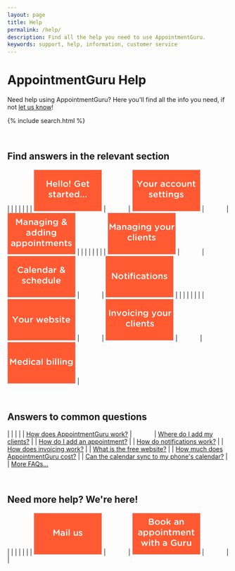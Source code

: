 ```yaml
---
layout: page
title: Help
permalink: /help/
description: Find all the help you need to use AppointmentGuru.
keywords: support, help, information, customer service
---
```


# AppointmentGuru Help

Need help using AppointmentGuru? Here you'll find all the info you need, if not [let us know](mailto:support@appointmentguru.co)!

{% include search.html %}

<br>

## Find answers in the relevant section

| | | | | |
| [![Get started](/assets/img/help/hello_get_started.png)](get-started) | &nbsp; &nbsp; &nbsp; &nbsp; &nbsp; &nbsp; | [![Account settings](/assets/img/help/account_settings.png)](/help/account-settings) | &nbsp; &nbsp; &nbsp; &nbsp; &nbsp; &nbsp; | [![Adding and managing appointments](/assets/img/help/managing_adding_appointments.png)](/help/adding-and-managing-appointments) |
| | | | | |
| [![Managing your clients](/assets/img/help/managing_your_clients.png)](/help/managing-your-clients) | &nbsp; &nbsp; &nbsp; &nbsp; &nbsp; &nbsp; | [![Calendar and schedule](/assets/img/help/calendar_schedule.png)](/help/calendar-and-schedule) | &nbsp; &nbsp; &nbsp; &nbsp; &nbsp; &nbsp; | [![Notifications](/assets/img/help/notifications.png)](/help/notifications) |
| | | | | |
| [![Your free website](/assets/img/help/your_website.png)](/help/your-booking-page) | &nbsp; &nbsp; &nbsp; &nbsp; &nbsp; &nbsp; | [![Invoicing your clients](/assets/img/help/invoicing_your_clients.png)](/help/invoicing-your-clients) | &nbsp; &nbsp; &nbsp; &nbsp; &nbsp; &nbsp; | [![Medical billing](/assets/img/help/medical_billing.png)](/help/medical-billing) |

<!-- to add when working: [![Virtual Receptionist](/assets/img/help/virtual_receptionist.png)](/help/virtual receptionist) and [![Advice and best practices](/assets/img/help/advice.png)](/help/advice) -->

<br>

## Answers to common questions

| | | |
| [How does AppointmentGuru work?](how-does-appointmentguru-work) | &nbsp; &nbsp; &nbsp; &nbsp; &nbsp; &nbsp; | [Where do I add my clients?](add-clients) |
| [How do I add an appointment?](add-an-appointment) | | [How do notifications work?](how-do-notifications-work) |
| [How does invoicing work?](how-does-invoicing-work) | | [What is the free website?](booking-page) |
| [How much does AppointmentGuru cost?](how-much-does-appointmentguru-cost) | | [Can the calendar sync to my phone's calendar?](sync-calendar-to-phone) |
| [More FAQs...](/help/faq)

<br>

## Need more help? We're here!

| | | | | |
| [![Mail us](/assets/img/help/mail_us.png)](mailto:support@appointmentguru.co) | &nbsp; &nbsp; &nbsp; &nbsp; &nbsp; &nbsp; | [![Book an appointment with a Guru](/assets/img/help/book_an_appointment.png)](/get-a-guru/) | &nbsp; &nbsp; &nbsp; &nbsp; &nbsp; &nbsp; |  |
